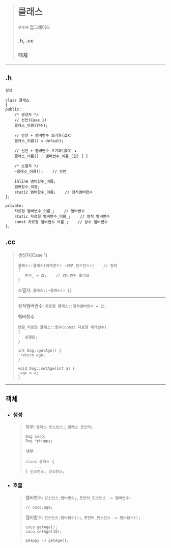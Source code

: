 ># 클래스
>`구조체` 업그레이드
>
>### .h, .cc
>### 객체
---

## .h
`정의`
```angular2html
class 클래스
{         
public:
    /* 생성자 */
    // 선언(Case 1)
    클래스_이름(인수);
    
    // 선언 + 멤버변수 초기화(값X)
    클래스_이름() = default;
    
    // 선언 + 멤버변수 초기화(값O) ★
    클래스_이름() : 멤버변수_이름_(값) { } 
    
    /* 소멸자 */
    ~클래스_이름();    // 선언

    inline 멤버함수_이름;
    멤버함수_이름;
    static 멤버함수_이름;    // 정적멤버함수
};

private:
    자료형 멤버변수_이름_;    // 멤버변수
    static 자료형 멤버변수_이름_;    // 정적 멤버변수
    const 자료형 멤버변수_이름_;    // 상수 멤버변수    
};
```

## .cc
  >생성자(Case 1)
  >```
  >클래스::클래스(매개변수) :외부_인스턴스()    // 정의
  >{
  >    변수_ = 값;    // 멤버변수 초기화
  >}
  >``` 
  > 
  >소멸자: `클래스::~클래스() {}`
  > 
  >---
  > 
  >정적멤버변수: `자료형 클래스::정적멤버변수 = 값;`
  > 
  >멤버함수
  >```angular2html
  >반환_자료형 클래스::함수(const 자료형 매개변수)  
  >{
  >    실행문;
  >}
  >```
  >```
  >int Dog::getAge() {
  >  return age;
  >}
  >
  >void Dog::setAge(int a) {
  >  age = a;
  >}
  >```

---

## 객체

+ ### 생성
  >외부: `클래스 인스턴스;`, `클래스 포인터;`
  >```angular2html
  >Dog coco;
  >Dog *pHappy;
  >```
  >
  >내부
  >```
  >class 클래스 {
  >     ...
  >} 인스턴스, 인스턴스;
  >```

+ ### 호출
  >멤버변수: `인스턴스.멤버변수;`, `포인터_인스턴스 -> 멤버변수;`
  >```
  >// coco.age;
  >```
  > 
  >멤버함수: `인스턴스.멤버함수();`, `포인터_인스턴스 -> 멤버함수();`
  >```
  >coco.getAge();
  >coco.setAge(10);
  >
  >pHappy -> getAge();
  >```




